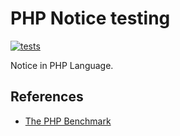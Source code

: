 # PHP Notice testing

[![tests](https://github.com/MilesChou/php-notice/actions/workflows/tests.yml/badge.svg)](https://github.com/MilesChou/php-notice/actions/workflows/tests.yml)

Notice in PHP Language.

## References

* [The PHP Benchmark](https://phpbench.com/)
